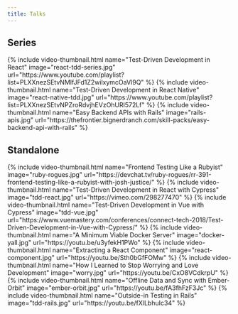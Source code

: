 ```yaml
---
title: Talks
---
```


## Series

<div class="row">
  {% include video-thumbnail.html
    name="Test-Driven Development in React"
    image="react-tdd-series.jpg"
    url="https://www.youtube.com/playlist?list=PLXXnezSEtvNMlfJFd1Z2wilxymcOaVl9Q"
  %}
  {% include video-thumbnail.html
    name="Test-Driven Development in React Native"
    image="react-native-tdd.jpg"
    url="https://www.youtube.com/playlist?list=PLXXnezSEtvNPZroRdvjhEVzOhURl572Lf"
  %}
  {% include video-thumbnail.html
    name="Easy Backend APIs with Rails"
    image="rails-apis.jpg"
    url="https://thefrontier.bignerdranch.com/skill-packs/easy-backend-api-with-rails"
  %}
</div>

## Standalone

<div class="row">
  {% include video-thumbnail.html
    name="Frontend Testing Like a Rubyist"
    image="ruby-rogues.jpg"
    url="https://devchat.tv/ruby-rogues/rr-391-frontend-testing-like-a-rubyist-with-josh-justice/"
  %}
  {% include video-thumbnail.html
    name="Test-Driven Development in React with Cypress"
    image="tdd-react.jpg"
    url="https://vimeo.com/298277470"
  %}
  {% include video-thumbnail.html
    name="Test-Driven Development in Vue with Cypress"
    image="tdd-vue.jpg"
    url="https://www.vuemastery.com/conferences/connect-tech-2018/Test-Driven-Development-in-Vue-with-Cypress/"
  %}
  {% include video-thumbnail.html
    name="A Minimum Viable Docker Server"
    image="docker-yall.jpg"
    url="https://youtu.be/u3yfekH1PWo"
  %}
  {% include video-thumbnail.html
    name="Extracting a React Component"
    image="react-component.jpg"
    url="https://youtu.be/Sth0bGfFOMw"
  %}
  {% include video-thumbnail.html
    name="How I Learned to Stop Worrying and Love Development"
    image="worry.jpg"
    url="https://youtu.be/CxO8VCdkrpU"
  %}
  {% include video-thumbnail.html
    name="Offline Data and Sync with Ember-Orbit"
    image="ember-orbit.jpg"
    url="https://youtu.be/fA3fhFzF3Jc"
  %}
  {% include video-thumbnail.html
    name="Outside-in Testing in Rails"
    image="tdd-rails.jpg"
    url="https://youtu.be/fXlLbhuIc34"
  %}
</div>
